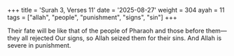 +++
title = 'Surah 3, Verses 11'
date = '2025-08-27'
weight = 304
ayah = 11
tags = ["allah", "people", "punishment", "signs", "sin"]
+++

Their fate will be like that of the people of Pharaoh and those before them—they all rejected Our signs, so Allah seized them for their sins. And Allah is severe in punishment.
